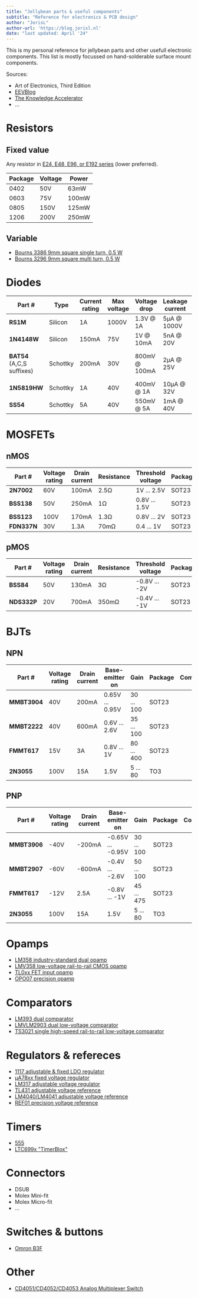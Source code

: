 ```yaml
---
title: "Jellybean parts & useful components"
subtitle: "Reference for electronics & PCB design"
author: "JorisL"
author-url: 'https://blog.jorisl.nl'
date: "last updated: April '24"
---
```


This is my personal reference for jellybean parts and other usefull electronic components.
This list is mostly focussed on hand-solderable surface mount components.

Sources:

- Art of Electronics, Third Edition
- [EEVBlog](https://www.youtube.com/watch?v=uq1DMWtjL2U&list=PLvOlSehNtuHtdQF-m5UFZ5GEjABadI3kI)
- [The Knowledge Accelerator](https://theknowledgeaccelerator.com/2016/04/16/jellybean-components/)
- ...

# Resistors

## Fixed value

Any resistor in [E24, E48, E96, or E192 series](https://en.wikipedia.org/wiki/E_series_of_preferred_numbers) (lower preferred).

| Package | Voltage | Power |
|---------|---------|-------|
| 0402    | 50V     | 63mW  |
| 0603    | 75V     | 100mW |
| 0805    | 150V    | 125mW |
| 1206    | 200V    | 250mW |

## Variable

- [Bourns 3386 9mm square single turn, 0.5 W](https://www.bourns.com/pdfs/3386.pdf)
- [Bourns 3296 9mm square multi turn, 0.5 W](https://www.bourns.com/pdfs/3296.pdf)

# Diodes

| **Part #** | Type | Current rating | Max voltage | Voltage drop | Leakage current | Capacitance | Package | Comments |
|------------|------|------------------------|---------------------|----------------------|-------------------------|-------------|---------|----------|
| **RS1M** | Silicon | 1A | 1000V | 1.3V @ 1A | 5µA @ 1000V | 15pF | SMA | |
| **1N4148W** | Silicon | 150mA | 75V | 1V @ 10mA | 5nA @ 20V | 4pF | SOD123 | |
| **BAT54** (A,C,S suffixes) | Schottky | 200mA | 30V | 800mV @ 100mA | 2µA @ 25V | 10pF | SOT23 | variants for 2 diodes in 1 package |
| **1N5819HW** | Schottky | 1A | 40V | 400mV @ 1A | 10µA @ 32V | 150pF | SOD123 | |
| **SS54** | Schottky | 5A | 40V | 550mV @ 5A | 1mA @ 40V | 500pF | SMC | |

# MOSFETs

## nMOS

| **Part #** | Voltage rating | Drain current | Resistance | Threshold voltage | Package | Comments |
|------------|-----------|-------|----------|----------|---------|----------|
| **2N7002** | 60V | 100mA | 2.5Ω | 1V ... 2.5V | SOT23 | |
| **BSS138** | 50V | 250mA | 1Ω | 0.8V ... 1.5V | SOT23 | |
| **BSS123** | 100V | 170mA | 1.3Ω | 0.8V ... 2V | SOT23 | |
| **FDN337N** | 30V | 1.3A | 70mΩ | 0.4 ... 1V | SOT23 | |

## pMOS

| **Part #** | Voltage rating | Drain current | Resistance | Threshold voltage | Package | Comments |
|------------|-----------|-------|----------|----------|---------|----------|
| **BSS84** | 50V | 130mA | 3Ω | -0.8V ... -2V | SOT23 | |
| **NDS332P** | 20V | 700mA | 350mΩ | -0.4V ... -1V | SOT23 | |

# BJTs

## NPN

| **Part #** | Voltage rating | Drain current | Base-emitter on | Gain | Package | Comments |
|------------|-----------|-------|----------|----------|---------|----------|
| **MMBT3904** | 40V | 200mA | 0.65V ... 0.95V | 30 ... 100 | SOT23 | |
| **MMBT2222** | 40V | 600mA | 0.6V ... 2.6V | 35 ... 100 | SOT23 | |
| **FMMT617** | 15V | 3A | 0.8V ... 1V | 80 ... 400 | SOT23 | |
| **2N3055** | 100V | 15A | 1.5V | 5 ... 80 | TO3 | |

## PNP

| **Part #** | Voltage rating | Drain current | Base-emitter on | Gain | Package | Comments |
|------------|-----------|-------|----------|----------|---------|----------|
| **MMBT3906** | -40V | -200mA | -0.65V ... -0.95V | 30 ... 100 | SOT23 | |
| **MMBT2907** | -60V | -600mA | -0.4V ... -2.6V | 50 ... 100 | SOT23 | |
| **FMMT617** | -12V | 2.5A | -0.8V ... -1V | 45 ... 475 | SOT23 | |
| **2N3055** | 100V | 15A | 1.5V | 5 ... 80 | TO3 | |

# Opamps

- [LM358 industry-standard dual opamp](https://www.ti.com/lit/ds/symlink/lm358.pdf)
- [LMV358 low-voltage rail-to-rail CMOS opamp](https://www.ti.com/lit/ds/symlink/lmv358a.pdf)
- [TL0xx FET input opamp](https://www.ti.com/lit/ds/symlink/tl071a.pdf)
- [OPO07 precision opamp](https://www.ti.com/lit/ds/symlink/op07c.pdf)

# Comparators

- [LM393 dual comparator](https://www.ti.com/lit/ds/symlink/lm393.pdf)
- [LMVLM2903 dual low-voltage comparator](https://www.ti.com/lit/ds/symlink/lmv331-n.pdf)
- [TS3021 single high-speed rail-to-rail low-voltage comparator](https://www.mouser.com/datasheet/2/389/cd00118313-1796660.pdf)

# Regulators & refereces

- [1117 adjustable & fixed LDO regulator](https://www.ti.com/lit/ds/symlink/tlv1117.pdf)
- [μA78xx fixed voltage regulator](https://www.ti.com/lit/ds/symlink/ua78.pdf)
- [LM317 adjustable voltage regulator](https://www.ti.com/lit/ds/symlink/lm317.pdf)
- [TL431 adjustable voltage reference](https://www.ti.com/lit/ds/symlink/tl431.pdf)
- [LM4040/LM4041 adjustable voltage reference](https://ww1.microchip.com/downloads/en/DeviceDoc/LM4040-41-Precision-Micropower-Shunt-Voltage-Reference-DS20005757B.pdf)
- [REF01 precision voltage reference](https://www.analog.com/media/en/technical-documentation/data-sheets/REF01_02_03.pdf)

# Timers

- [555](https://www.ti.com/product/NE555)
- [LTC699x "TimerBlox"](https://www.analog.com/en/parametricsearch/11410#/)

# Connectors

- DSUB
- Molex Mini-fit
- Molex Micro-fit
- ...

# Switches & buttons

- [Omron B3F](https://omronfs.omron.com/en_US/ecb/products/pdf/en-b3f.pdf)

# Other

- [CD4051/CD4052/CD4053 Analog Multiplexer Switch](https://www.ti.com/lit/ds/symlink/cd4051b.pdf)

